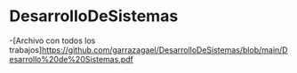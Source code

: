 # DesarrolloDeSistemas
-[Archivo con todos los trabajos]https://github.com/garrazagael/DesarrolloDeSistemas/blob/main/Desarrollo%20de%20Sistemas.pdf
